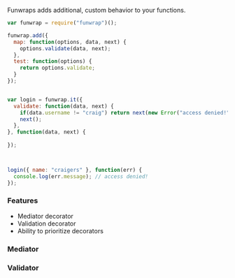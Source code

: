 Funwraps adds additional, custom behavior to your functions.


```javascript
var funwrap = require("funwrap")();

funwrap.add({
  map: function(options, data, next) {
    options.validate(data, next);
  },
  test: function(options) {
    return options.validate;
  }
});


var login = funwrap.it({
  validate: function(data, next) {
    if(data.username != "craig") return next(new Error("access denied!"));
    next();
  },
}, function(data, next) {
  
});



login({ name: "craigers" }, function(err) {
  console.log(err.message); // access denied!
});

```

### Features

- Mediator decorator
- Validation decorator
- Ability to prioritize decorators

### Mediator

### Validator